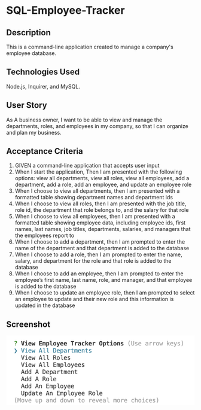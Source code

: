 # SQL-Employee-Tracker

## Description
This is a command-line application created to manage a company's employee database. 

## Technologies Used
Node.js, Inquirer, and MySQL.

## User Story
As A business owner, I want to be able to view and manage the departments, roles, and employees in my company, so that I can organize and plan my business.

## Acceptance Criteria
1. GIVEN a command-line application that accepts user input
2. When I start the application, Then I am presented with the following options: view all departments, view all roles, view all employees, add a department, add a role, add an employee, and update an employee role
3. When I choose to view all departments, then I am presented with a formatted table showing department names and department ids
4. When I choose to view all roles, then I am presented with the job title, role id, the department that role belongs to, and the salary for that role
5. When I choose to view all employees, then I am presented with a formatted table showing employee data, including employee ids, first names, last names, job titles, departments, salaries, and managers that the employees report to
6. When I choose to add a department, then I am prompted to enter the name of the department and that department is added to the database
7. When I choose to add a role, then I am prompted to enter the name, salary, and department for the role and that role is added to the database
8. When I choose to add an employee, then I am prompted to enter the employee’s first name, last name, role, and manager, and that employee is added to the database
9. When I choose to update an employee role, then I am prompted to select an employee to update and their new role and this information is updated in the database

## Screenshot
![A screenshot of the Deployed Application](./images/screenshot.png)
